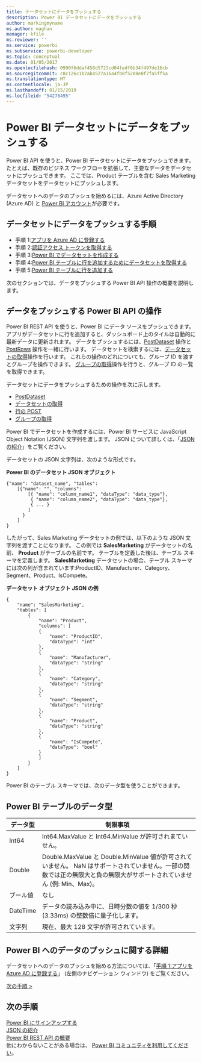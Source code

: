 ```yaml
---
title: データセットにデータをプッシュする
description: Power BI データセットにデータをプッシュする
author: markingmyname
ms.author: maghan
manager: kfile
ms.reviewer: ''
ms.service: powerbi
ms.subservice: powerbi-developer
ms.topic: conceptual
ms.date: 01/05/2017
ms.openlocfilehash: 0990f6ddaf458d5723cd04fedf0b34f497de16cb
ms.sourcegitcommit: c8c126c1b2ab4527a16a4fb8f5208e0f7fa5ff5a
ms.translationtype: HT
ms.contentlocale: ja-JP
ms.lasthandoff: 01/15/2019
ms.locfileid: "54278495"
---
```

# <a name="push-data-into-a-power-bi-dataset"></a>Power BI データセットにデータをプッシュする

Power BI API を使うと、Power BI データセットにデータをプッシュできます。 たとえば、既存のビジネス ワークフローを拡張して、主要なデータをデータセットにプッシュできます。 ここでは、Product テーブルを含む Sales Marketing データセットをデータセットにプッシュします。

データセットへのデータのプッシュを始めるには、Azure Active Directory (Azure AD) と [Power BI アカウント](create-an-azure-active-directory-tenant.md)が必要です。

## <a name="steps-to-push-data-into-a-dataset"></a>データセットにデータをプッシュする手順

* 手順 1:[アプリを Azure AD に登録する](walkthrough-push-data-register-app-with-azure-ad.md)
* 手順 2:[認証アクセス トークンを取得する](walkthrough-push-data-get-token.md)
* 手順 3:[Power BI でデータセットを作成する](walkthrough-push-data-create-dataset.md)
* 手順 4:[Power BI テーブルに行を追加するためにデータセットを取得する](walkthrough-push-data-get-datasets.md)
* 手順 5:[Power BI テーブルに行を追加する](walkthrough-push-data-add-rows.md)

次のセクションでは、データをプッシュする Power BI API 操作の概要を説明します。

## <a name="power-bi-api-operations-to-push-data"></a>データをプッシュする Power BI API の操作

Power BI REST API を使うと、Power BI にデータ ソースをプッシュできます。 アプリがデータセットに行を追加すると、ダッシュボード上のタイルは自動的に最新データに更新されます。 データをプッシュするには、[PostDataset](https://docs.microsoft.com/rest/api/power-bi/pushdatasets) 操作と [PostRows](https://docs.microsoft.com/rest/api/power-bi/pushdatasets/datasets_postrows) 操作を一緒に行います。 データセットを検索するには、[データセットの取得](https://docs.microsoft.com/rest/api/power-bi/datasets/getdatasets)操作を行います。 これらの操作のどれについても、グループ ID を渡すとグループを操作できます。 [グループの取得](https://docs.microsoft.com/rest/api/power-bi/groups/getgroups)操作を行うと、グループ ID の一覧を取得できます。

データセットにデータをプッシュするための操作を次に示します。

* [PostDataset](https://docs.microsoft.com/rest/api/power-bi/pushdatasets/datasets_postdataset)
* [データセットの取得](https://docs.microsoft.com/rest/api/power-bi/datasets/getdatasets)
* [行の POST](https://docs.microsoft.com/rest/api/power-bi/pushdatasets/datasets_postrows)
* [グループの取得](https://docs.microsoft.com/rest/api/power-bi/groups/getgroups)

Power BI でデータセットを作成するには、Power BI サービスに JavaScript Object Notation (JSON) 文字列を渡します。 JSON について詳しくは、「[JSON の紹介](http://json.org/)」をご覧ください。

データセットの JSON 文字列は、次のような形式です。

**Power BI のデータセット JSON オブジェクト**

    {"name": "dataset_name", "tables":
        [{"name": "", "columns":
            [{ "name": "column_name1", "dataType": "data_type"},
             { "name": "column_name2", "dataType": "data_type"},
             { ... }
            ]
          }
        ]
    }

したがって、Sales Marketing データセットの例では、以下のような JSON 文字列を渡すことになります。 この例では **SalesMarketing** がデータセットの名前、 **Product** がテーブルの名前です。 テーブルを定義した後は、テーブル スキーマを定義します。 **SalesMarketing** データセットの場合、テーブル スキーマには次の列が含まれています:ProductID、Manufacturer、Category、Segment、Product、IsCompete。

**データセット オブジェクト JSON の例**

    {
        "name": "SalesMarketing",
        "tables": [
            {
                "name": "Product",
                "columns": [
                {
                    "name": "ProductID",
                    "dataType": "int"
                },
                {
                    "name": "Manufacturer",
                    "dataType": "string"
                },
                {
                    "name": "Category",
                    "dataType": "string"
                },
                {
                    "name": "Segment",
                    "dataType": "string"
                },
                {
                    "name": "Product",
                    "dataType": "string"
                },
                {
                    "name": "IsCompete",
                    "dataType": "bool"
                }
                ]
            }
        ]
    }

Power BI のテーブル スキーマでは、次のデータ型を使うことができます。

## <a name="power-bi-table-data-types"></a>Power BI テーブルのデータ型

| **データ型** | **制限事項** |
| --- | --- |
| Int64 |Int64.MaxValue と Int64.MinValue が許可されまていせん。 |
| Double |Double.MaxValue と Double.MinValue 値が許可されていません。 NaN はサポートされていません。一部の関数では正の無限大と負の無限大がサポートされていません (例: Min、Max)。 |
| ブール値 |なし |
| DateTime |データの読み込み中に、日時分数の値を 1/300 秒 (3.33ms) の整数倍に量子化します。 |
| 文字列 |現在、最大 128 文字が許可されています。 |

## <a name="learn-more-about-pushing-data-into-power-bi"></a>Power BI へのデータのプッシュに関する詳細

データセットへのデータのプッシュを始める方法については、「[手順 1:アプリを Azure AD に登録する](walkthrough-push-data-register-app-with-azure-ad.md)」 (左側のナビゲーション ウィンドウ) をご覧ください。

[次の手順 >](walkthrough-push-data-register-app-with-azure-ad.md)

## <a name="next-steps"></a>次の手順

[Power BI にサインアップする](create-an-azure-active-directory-tenant.md)  
[JSON の紹介](http://json.org/)  
[Power BI REST API の概要](overview-of-power-bi-rest-api.md)  
他にわからないことがある場合は、 [Power BI コミュニティを利用してください](http://community.powerbi.com/)。